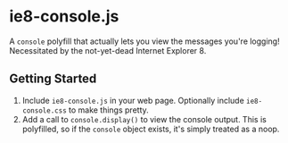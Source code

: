# ie8-console.js

A `console` polyfill that actually lets you view the messages you're logging!  Necessitated by the not-yet-dead Internet Explorer 8.

## Getting Started
1. Include `ie8-console.js` in your web page.  Optionally include `ie8-console.css` to make things pretty.
2. Add a call to `console.display()` to view the console output.  This is polyfilled, so if the `console` object exists, it's simply treated as a noop.

